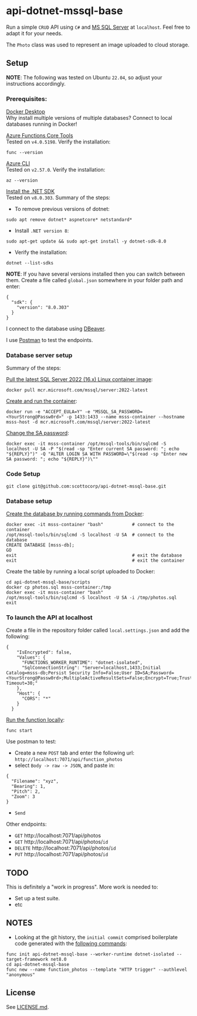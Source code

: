 # api-dotnet-mssql-base #

Run a simple `CRUD` API using `C#` and [MS SQL Server](https://www.microsoft.com/en-au/sql-server/sql-server-downloads) at `localhost`. Feel free to adapt it for your needs. 

The `Photo` class was used to represent an image uploaded to cloud storage.

## Setup ##

**NOTE**: The following was tested on Ubuntu `22.04`, so adjust your instructions accordingly.

### Prerequisites: ###

[Docker Desktop](https://docs.docker.com/desktop/install/ubuntu/)\
Why install multiple versions of multiple databases? Connect to local databases running in Docker!

[Azure Functions Core Tools](https://learn.microsoft.com/en-us/azure/azure-functions/functions-run-local?tabs=linux%2Cisolated-process%2Cnode-v4%2Cpython-v2%2Chttp-trigger%2Ccontainer-apps&pivots=programming-language-csharp)\
Tested on `v4.0.5198`. Verify the installation:
```
func --version
```
[Azure CLI](https://learn.microsoft.com/en-us/cli/azure/install-azure-cli-linux?pivots=apt)\
Tested on `v2.57.0`. Verify the installation:
```
az --version
```

[Install the .NET SDK](https://learn.microsoft.com/en-us/dotnet/core/install/linux-ubuntu-install?pivots=os-linux-ubuntu-2204&tabs=dotnet8)\
Tested on `v8.0.303`. Summary of the steps:
- To remove previous versions of dotnet:
```
sudo apt remove dotnet* aspnetcore* netstandard*
```
- Install `.NET version 8`:
```
sudo apt-get update && sudo apt-get install -y dotnet-sdk-8.0
```
- Verify the installation:
```
dotnet --list-sdks
```
**NOTE**: If you have several versions installed then you can switch between them. Create a file called `global.json` somewhere in your folder path and enter:
```
{
  "sdk": {
    "version": "8.0.303"
  }
}
```
I connect to the database using [DBeaver](https://dbeaver.io/download/).

I use [Postman](https://www.postman.com/downloads/) to test the endpoints.

### Database server setup ###
Summary of the steps:

[Pull the latest SQL Server 2022 (16.x) Linux container image](https://learn.microsoft.com/en-us/sql/linux/quickstart-install-connect-docker?view=sql-server-ver16&pivots=cs1-bash&tabs=cli#pull-the-container-from-the-registry-2):
```
docker pull mcr.microsoft.com/mssql/server:2022-latest
```
[Create and run the container](https://learn.microsoft.com/en-us/sql/linux/quickstart-install-connect-docker?view=sql-server-ver16&pivots=cs1-bash&tabs=cli#run-the-container-2):
```
docker run -e "ACCEPT_EULA=Y" -e "MSSQL_SA_PASSWORD=<YourStrong@Passw0rd>" -p 1433:1433 --name msss-container --hostname msss-host -d mcr.microsoft.com/mssql/server:2022-latest
```
[Change the SA password](https://learn.microsoft.com/en-us/sql/linux/quickstart-install-connect-docker?view=sql-server-ver16&pivots=cs1-bash&tabs=cli#sapassword):
```
docker exec -it msss-container /opt/mssql-tools/bin/sqlcmd -S localhost -U SA -P "$(read -sp "Enter current SA password: "; echo "${REPLY}")" -Q "ALTER LOGIN SA WITH PASSWORD=\"$(read -sp "Enter new SA password: "; echo "${REPLY}")\""
```

### Code Setup ###
```
git clone git@github.com:scottocorp/api-dotnet-mssql-base.git
```

### Database setup ###

[Create the database by running commands from Docker](https://learn.microsoft.com/en-us/sql/linux/quickstart-install-connect-docker?view=sql-server-ver16&pivots=cs1-bash&tabs=cli#create-a-new-database):
```
docker exec -it msss-container "bash"           # connect to the container
/opt/mssql-tools/bin/sqlcmd -S localhost -U SA  # connect to the database
CREATE DATABASE [msss-db];
GO
exit                                            # exit the database
exit                                            # exit the container
```
Create the table by running a local script uploaded to Docker:
```
cd api-dotnet-mssql-base/scripts
docker cp photos.sql msss-container:/tmp
docker exec -it msss-container "bash"
/opt/mssql-tools/bin/sqlcmd -S localhost -U SA -i /tmp/photos.sql
exit
```
### To launch the API at localhost ###
	
Create a file in the repository folder called `local.settings.json` and add the following:
```
{
    "IsEncrypted": false,
    "Values": {
      "FUNCTIONS_WORKER_RUNTIME": "dotnet-isolated",
      "SqlConnectionString": "Server=localhost,1433;Initial Catalog=msss-db;Persist Security Info=False;User ID=SA;Password=<YourStrong@Passw0rd>;MultipleActiveResultSets=False;Encrypt=True;TrustServerCertificate=True;Connection Timeout=30;"
    },
    "Host": {
      "CORS": "*"
    }
  }
```		  
[Run the function locally](https://learn.microsoft.com/en-us/azure/azure-functions/create-first-function-cli-csharp?tabs=linux%2Cazure-cli#run-the-function-locally):
```
func start
```

Use postman to test:
- Create a new `POST` tab and enter the following url:\
 `http://localhost:7071/api/function_photos`
- select `Body -> raw -> JSON`, and paste in:
```
{ 
  "Filename": "xyz",
  "Bearing": 1,
  "Pitch": 2,
  "Zoom": 3
}
```
- `Send`

Other endpoints:
- `GET` http://localhost:7071/api/photos
- `GET` http://localhost:7071/api/photos/`id`
- `DELETE` http://localhost:7071/api/photos/`id`
- `PUT` http://localhost:7071/api/photos/`id`


## TODO ##

This is definitely a "work in progress". More work is needed to: 
- Set up a test suite.
- etc

## NOTES ##
- Looking at the git history, the `initial commit` comprised boilerplate code generated with the [following commands](https://learn.microsoft.com/en-us/azure/azure-functions/create-first-function-cli-csharp?tabs=linux%2Cazure-cli#create-a-local-function-project):
```
func init api-dotnet-mssql-base --worker-runtime dotnet-isolated --target-framework net8.0
cd api-dotnet-mssql-base
func new --name function_photos --template "HTTP trigger" --authlevel "anonymous"
```			


## License

See [LICENSE.md](./LICENSE.md).
